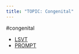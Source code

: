 ```yaml
---
title: "TOPIC: Congenital"
---
```


#congenital
- [LSVT](cpd/speech/lsvt.md)
- [PROMPT](cpd/speech/prompt.md)